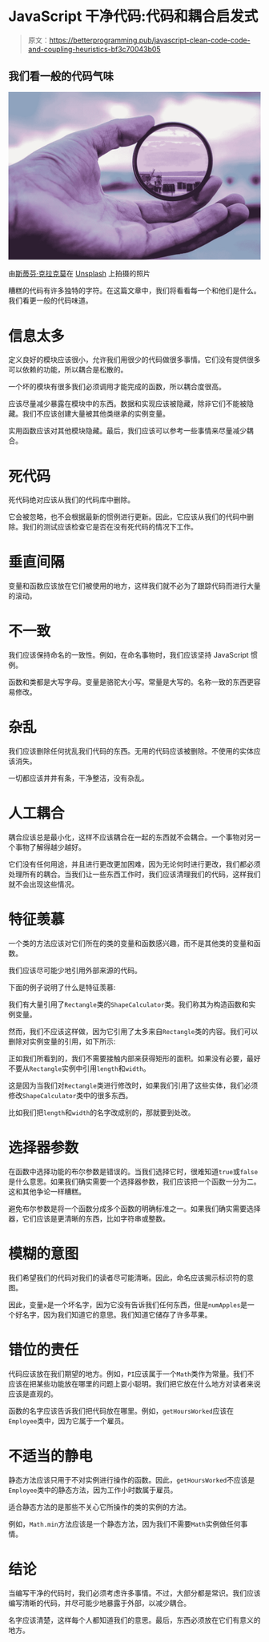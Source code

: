 # JavaScript 干净代码:代码和耦合启发式

> 原文：<https://betterprogramming.pub/javascript-clean-code-code-and-coupling-heuristics-bf3c70043b05>

## 我们看一般的代码气味

![](img/c54bcd65a2f52803b6f46d3c4acca2e7.png)

由[斯蒂芬·克拉克莫](https://unsplash.com/@srkraakmo?utm_source=unsplash&utm_medium=referral&utm_content=creditCopyText)在 [Unsplash](https://unsplash.com/s/photos/magnifying-glass?utm_source=unsplash&utm_medium=referral&utm_content=creditCopyText) 上拍摄的照片

糟糕的代码有许多独特的字符。在这篇文章中，我们将看看每一个和他们是什么。我们看更一般的代码味道。

# 信息太多

定义良好的模块应该很小，允许我们用很少的代码做很多事情。它们没有提供很多可以依赖的功能，所以耦合是松散的。

一个坏的模块有很多我们必须调用才能完成的函数，所以耦合度很高。

应该尽量减少暴露在模块中的东西。数据和实现应该被隐藏，除非它们不能被隐藏。我们不应该创建大量被其他类继承的实例变量。

实用函数应该对其他模块隐藏。最后，我们应该可以参考一些事情来尽量减少耦合。

# 死代码

死代码绝对应该从我们的代码库中删除。

它会被忽略，也不会根据最新的惯例进行更新。因此，它应该从我们的代码中删除。我们的测试应该检查它是否在没有死代码的情况下工作。

# 垂直间隔

变量和函数应该放在它们被使用的地方，这样我们就不必为了跟踪代码而进行大量的滚动。

# 不一致

我们应该保持命名的一致性。例如，在命名事物时，我们应该坚持 JavaScript 惯例。

函数和类都是大写字母。变量是骆驼大小写。常量是大写的。名称一致的东西更容易修改。

# 杂乱

我们应该删除任何扰乱我们代码的东西。无用的代码应该被删除。不使用的实体应该消失。

一切都应该井井有条，干净整洁，没有杂乱。

# 人工耦合

耦合应该总是最小化，这样不应该耦合在一起的东西就不会耦合。一个事物对另一个事物了解得越少越好。

它们没有任何用途，并且进行更改更加困难，因为无论何时进行更改，我们都必须处理所有的耦合。当我们让一些东西工作时，我们应该清理我们的代码，这样我们就不会出现这些情况。

# 特征羡慕

一个类的方法应该对它们所在的类的变量和函数感兴趣，而不是其他类的变量和函数。

我们应该尽可能少地引用外部来源的代码。

下面的例子说明了什么是特征羡慕:

我们有大量引用了`Rectangle`类的`ShapeCalculator`类。我们称其为构造函数和实例变量。

然而，我们不应该这样做，因为它引用了太多来自`Rectangle`类的内容。我们可以删除对实例变量的引用，如下所示:

正如我们所看到的，我们不需要接触内部来获得矩形的面积。如果没有必要，最好不要从`Rectangle`实例中引用`length`和`width`。

这是因为当我们对`Rectangle`类进行修改时，如果我们引用了这些实体，我们必须修改`ShapeCalculator`类中的很多东西。

比如我们把`length`和`width`的名字改成别的，那就要到处改。

# 选择器参数

在函数中选择功能的布尔参数是错误的。当我们选择它时，很难知道`true`或`false`是什么意思。如果我们确实需要一个选择器参数，我们应该把一个函数一分为二。这和其他争论一样糟糕。

避免布尔参数是将一个函数分成多个函数的明确标准之一。如果我们确实需要选择器，它们应该是更清晰的东西，比如字符串或整数。

# 模糊的意图

我们希望我们的代码对我们的读者尽可能清晰。因此，命名应该揭示标识符的意图。

因此，变量`x`是一个坏名字，因为它没有告诉我们任何东西，但是`numApples`是一个好名字，因为我们知道它的意思。我们知道它储存了许多苹果。

# 错位的责任

代码应该放在我们期望的地方。例如，`PI`应该属于一个`Math`类作为常量。我们不应该在把某些功能放在哪里的问题上耍小聪明。我们把它放在什么地方对读者来说应该是直观的。

函数的名字应该告诉我们把代码放在哪里。例如，`getHoursWorked`应该在`Employee`类中，因为它属于一个雇员。

# 不适当的静电

静态方法应该只用于不对实例进行操作的函数。因此，`getHoursWorked`不应该是`Employee`类中的静态方法，因为工作小时数属于雇员。

适合静态方法的是那些不关心它所操作的类的实例的方法。

例如，`Math.min`方法应该是一个静态方法，因为我们不需要`Math`实例做任何事情。

# 结论

当编写干净的代码时，我们必须考虑许多事情。不过，大部分都是常识。我们应该编写清晰的代码，并尽可能少地暴露于外部，以减少耦合。

名字应该清楚，这样每个人都知道我们的意思。最后，东西必须放在它们有意义的地方。